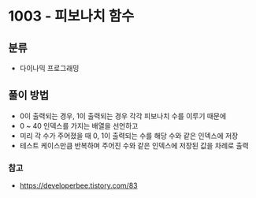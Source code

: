 # 1003 - 피보나치 함수

## 분류
- 다이나믹 프로그래밍

## 풀이 방법
- 0이 출력되는 경우, 1이 출력되는 경우 각각 피보나치 수를 이루기 때문에
- 0 ~ 40 인덱스를 가지는 배열을 선언하고
- 미리 각 수가 주어졌을 때 0, 1이 출력되는 수를 해당 수와 같은 인덱스에 저장
- 테스트 케이스만큼 반복하며 주어진 수와 같은 인덱스에 저장된 값을 차례로 출력

### 참고
- https://developerbee.tistory.com/83
